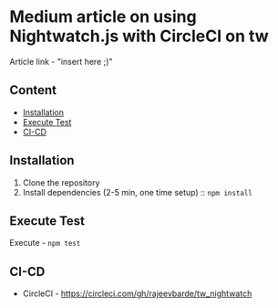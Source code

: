 # Medium article on using Nightwatch.js with CircleCI on tw

Article link -  "insert here  ;)"

## Content
- [Installation](#installation)
- [Execute Test](#Execute_Test)
- [CI-CD](#CI-CD)
 
 ## Installation
1. Clone the repository
2. Install dependencies (2-5 min, one time setup) :: `npm install`

## Execute Test
Execute - `npm test` 

## CI-CD
-  CircleCI - https://circleci.com/gh/rajeevbarde/tw_nightwatch